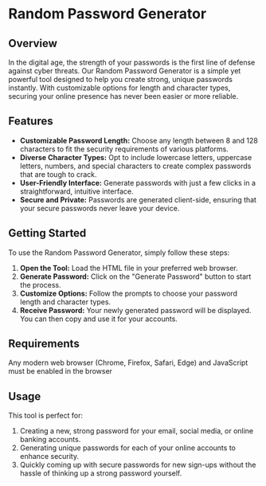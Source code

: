 **<h1>Random Password Generator</h1>**
**<h2>Overview</h2>**
<p>In the digital age, the strength of your passwords is the first line of defense against cyber threats. Our Random Password Generator is a simple yet powerful tool designed to help you create strong, unique passwords instantly. With customizable options for length and character types, securing your online presence has never been easier or more reliable.</p>

**<h2>Features</h2>**
<ul>
  <li><b>Customizable Password Length:</b> Choose any length between 8 and 128 characters to fit the security requirements of various platforms.</li>
  <li><b>Diverse Character Types:</b> Opt to include lowercase letters, uppercase letters, numbers, and special characters to create complex passwords that are tough to crack.</li>
  <li><b>User-Friendly Interface:</b> Generate passwords with just a few clicks in a straightforward, intuitive interface.</li>
  <li><b>Secure and Private:</b> Passwords are generated client-side, ensuring that your secure passwords never leave your device.</li>
</ul>

**<h2>Getting Started</h2>**
<p>To use the Random Password Generator, simply follow these steps:</p>

<ol>
  <li><b>Open the Tool:</b> Load the HTML file in your preferred web browser.</li>
  <li><b>Generate Password:</b> Click on the "Generate Password" button to start the process.</li>
  <li><b>Customize Options:</b> Follow the prompts to choose your password length and character types.</li>
  <li><b>Receive Password:</b> Your newly generated password will be displayed. You can then copy and use it for your accounts.</li>
</ol>

**<h2>Requirements</h2>**
<p>Any modern web browser (Chrome, Firefox, Safari, Edge) and JavaScript must be enabled in the browser</p>

**<h2>Usage</h2>**
This tool is perfect for:
1. Creating a new, strong password for your email, social media, or online banking accounts.
2. Generating unique passwords for each of your online accounts to enhance security.
3. Quickly coming up with secure passwords for new sign-ups without the hassle of thinking up a strong password yourself.




